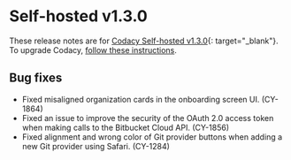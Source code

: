 # Self-hosted v1.3.0

These release notes are for [Codacy Self-hosted v1.3.0](https://github.com/codacy/chart/releases/tag/1.3.0){: target="_blank"}. To upgrade Codacy, [follow these instructions](/chart/maintenance/upgrade/).

## Bug fixes

-   Fixed misaligned organization cards in the onboarding screen UI. (CY-1864)
-   Fixed an issue to improve the security of the OAuth 2.0 access token when making calls to the Bitbucket Cloud API. (CY-1856)
-   Fixed alignment and wrong color of Git provider buttons when adding a new Git provider using Safari. (CY-1284)
